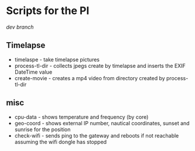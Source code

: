 # Scripts for the PI
_dev branch_

## Timelapse
* timelaspe - take timelapse pictures
* process-tl-dir - collects jpegs create by timelapse and inserts the EXIF DateTime value
* create-movie - creates a mp4 video from directory created by process-tl-dir

## misc
* cpu-data - shows temperature and frequency (by core)
* geo-coord - shows external IP number, nautical coordinates, sunset and sunrise for the position
* check-wifi - sends ping to the gateway and reboots if not reachable assuming the wifi dongle has stopped
